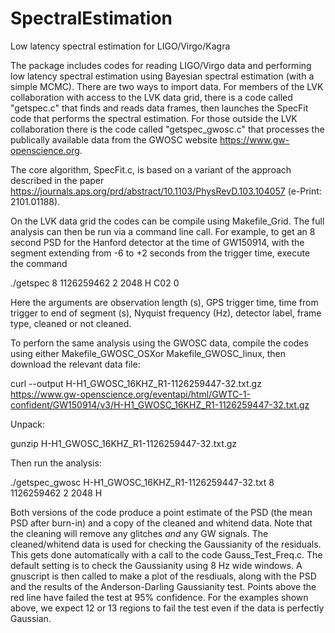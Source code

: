 # SpectralEstimation
Low latency spectral estimation for LIGO/Virgo/Kagra

The package includes codes for reading LIGO/Virgo data and performing low latency spectral estimation using Bayesian spectral estimation (with a simple MCMC). There are two ways to import data. For members of the LVK collaboration with access to the LVK data grid, there is a code called "getspec.c" that finds and reads data frames, then launches the SpecFit code that performs the spectral estimation. For those outside the LVK collaboration there is the code called "getspec_gwosc.c" that processes the publically available data from the GWOSC website https://www.gw-openscience.org.

The core algorithm, SpecFit.c, is based on a variant of the approach described in the paper https://journals.aps.org/prd/abstract/10.1103/PhysRevD.103.104057 (e-Print: 2101.01188).

On the LVK data grid the codes can be compile using Makefile_Grid. The full analysis can then be run via a command line call. For example, to get an 8 second PSD for the Hanford detector at the time of GW150914, with the segment extending from -6 to +2 seconds from the trigger time, execute the command

./getspec 8 1126259462 2 2048 H C02 0

Here the arguments are observation length (s), GPS trigger time, time from trigger to end of segment (s), Nyquist frequency (Hz), detector label, frame type, cleaned or not cleaned. 

To perforn the same analysis using the GWOSC data, compile the codes using either Makefile_GWOSC_OSXor Makefile_GWOSC_linux, then download the relevant data file:

curl --output H-H1_GWOSC_16KHZ_R1-1126259447-32.txt.gz https://www.gw-openscience.org/eventapi/html/GWTC-1-confident/GW150914/v3/H-H1_GWOSC_16KHZ_R1-1126259447-32.txt.gz

Unpack:

gunzip H-H1_GWOSC_16KHZ_R1-1126259447-32.txt.gz

Then run the analysis:

./getspec_gwosc H-H1_GWOSC_16KHZ_R1-1126259447-32.txt 8 1126259462 2 2048 H

Both versions of the code produce a point estimate of the PSD (the mean PSD after burn-in) and a copy of the cleaned and whitend data. Note that the cleaning will remove any glitches *and* any GW signals. The cleaned/whitend data is used for checking the Gaussianity of the residuals. This gets done automatically with a call to the code Gauss_Test_Freq.c. The default setting is to check the Gaussianity using 8 Hz wide windows. A gnuscript is then called to make a plot of the resdiuals, along with the PSD and the results of the Anderson-Darling Gaussianity test. Points above the red line have failed the test at 95% confidence. For the examples shown above, we expect 12 or 13 regions to fail the test even if the data is perfectly Gaussian. 







